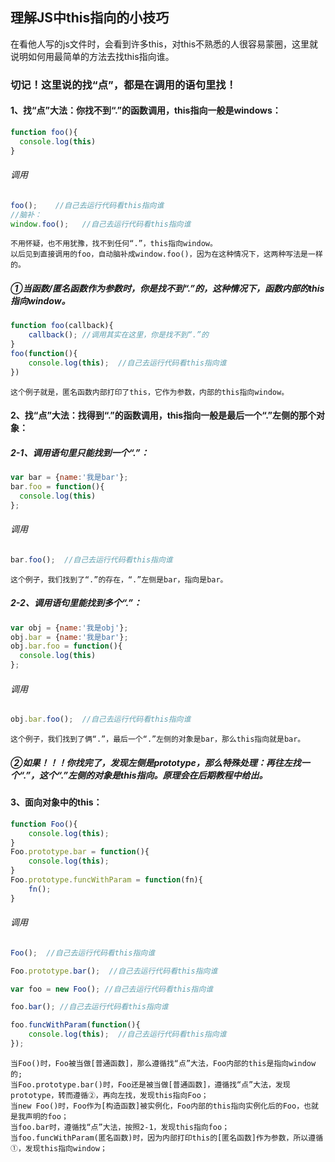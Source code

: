 ## 理解JS中this指向的小技巧

在看他人写的js文件时，会看到许多this，对this不熟悉的人很容易蒙圈，这里就说明如何用最简单的方法去找this指向谁。

### 切记！这里说的找“点”，都是在调用的语句里找！

#### 1、找“点”大法：你找不到“.”的函数调用，this指向一般是windows：

```javascript
function foo(){
  console.log(this)
}
```
###### 调用
```javascript
foo();    //自己去运行代码看this指向谁
//脑补：
window.foo();   //自己去运行代码看this指向谁
```

    不用怀疑，也不用犹豫，找不到任何“.”，this指向window。
    以后见到直接调用的foo，自动脑补成window.foo()，因为在这种情况下，这两种写法是一样的。

##### ①当函数/匿名函数作为参数时，你是找不到“.”的，这种情况下，函数内部的this指向window。
```javascript
function foo(callback){
    callback(); //调用其实在这里，你是找不到“.”的
}
foo(function(){
    console.log(this);  //自己去运行代码看this指向谁
})
```

    这个例子就是，匿名函数内部打印了this，它作为参数，内部的this指向window。

#### 2、找“点”大法：找得到“.”的函数调用，this指向一般是最后一个“.”左侧的那个对象：
##### 2-1、调用语句里只能找到一个“.”：<br/>

```javascript
var bar = {name:'我是bar'};
bar.foo = function(){
  console.log(this)
};
```
###### 调用
```javascript
bar.foo();  //自己去运行代码看this指向谁
```

    这个例子，我们找到了“.”的存在，“.”左侧是bar，指向是bar。

##### 2-2、调用语句里能找到多个“.”：<br/>

```javascript
var obj = {name:'我是obj'};
obj.bar = {name:'我是bar'};
obj.bar.foo = function(){
  console.log(this)
};

```
###### 调用
```javascript
obj.bar.foo();  //自己去运行代码看this指向谁
```

    这个例子，我们找到了俩“.”，最后一个“.”左侧的对象是bar，那么this指向就是bar。
    
##### ②如果！！！你找完了，发现左侧是prototype，那么特殊处理：再往左找一个“.”，这个“.”左侧的对象是this指向。原理会在后期教程中给出。

#### 3、面向对象中的this：

```javascript
function Foo(){
    console.log(this);
}
Foo.prototype.bar = function(){
    console.log(this);
}
Foo.prototype.funcWithParam = function(fn){
    fn();
}
```
###### 调用
```javascript
Foo();  //自己去运行代码看this指向谁

Foo.prototype.bar();  //自己去运行代码看this指向谁

var foo = new Foo(); //自己去运行代码看this指向谁

foo.bar(); //自己去运行代码看this指向谁

foo.funcWithParam(function(){ 
    console.log(this);  //自己去运行代码看this指向谁
});

```

    当Foo()时，Foo被当做[普通函数]，那么遵循找“点”大法，Foo内部的this是指向window的;
    当Foo.prototype.bar()时，Foo还是被当做[普通函数]，遵循找“点”大法，发现prototype，转而遵循②，再向左找，发现this指向Foo；
    当new Foo()时，Foo作为[构造函数]被实例化，Foo内部的this指向实例化后的Foo，也就是我声明的foo；
    当foo.bar时，遵循找“点”大法，按照2-1，发现this指向foo；
    当foo.funcWithParam(匿名函数)时，因为内部打印this的[匿名函数]作为参数，所以遵循①，发现this指向window；










